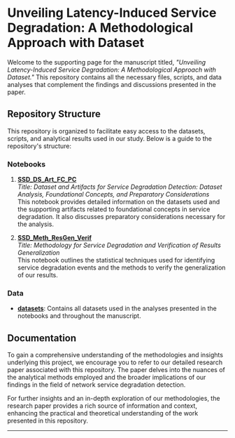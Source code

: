 # Unveiling Latency-Induced Service Degradation: A Methodological Approach with Dataset

Welcome to the supporting page for the manuscript titled, _"Unveiling Latency-Induced Service Degradation: A Methodological Approach with Dataset."_ This repository contains all the necessary files, scripts, and data analyses that complement the findings and discussions presented in the paper.

## Repository Structure

This repository is organized to facilitate easy access to the datasets, scripts, and analytical results used in our study. Below is a guide to the repository's structure:

### Notebooks
1. **[SSD_DS_Art_FC_PC](SSD_DS_Art_FC_PC.ipynb)**  
   *Title: Dataset and Artifacts for Service Degradation Detection: Dataset Analysis, Foundational Concepts, and Preparatory Considerations*  
   This notebook provides detailed information on the datasets used and the supporting artifacts related to foundational concepts in service degradation. It also discusses preparatory considerations necessary for the analysis.

2. **[SSD_Meth_ResGen_Verif](SSD_Meth_ResGen_Verif.ipynb)**  
   *Title: Methodology for Service Degradation and Verification of Results Generalization*  
   This notebook outlines the statistical techniques used for identifying service degradation events and the methods to verify the generalization of our results.

### Data
- **[datasets](datasets/)**: Contains all datasets used in the analyses presented in the notebooks and throughout the manuscript.

## Documentation

To gain a comprehensive understanding of the methodologies and insights underlying this project, we encourage you to refer to our detailed research paper associated with this repository. The paper delves into the nuances of the analytical methods employed and the broader implications of our findings in the field of network service degradation detection.

For further insights and an in-depth exploration of our methodologies, the research paper provides a rich source of information and context, enhancing the practical and theoretical understanding of the work presented in this repository.

---
